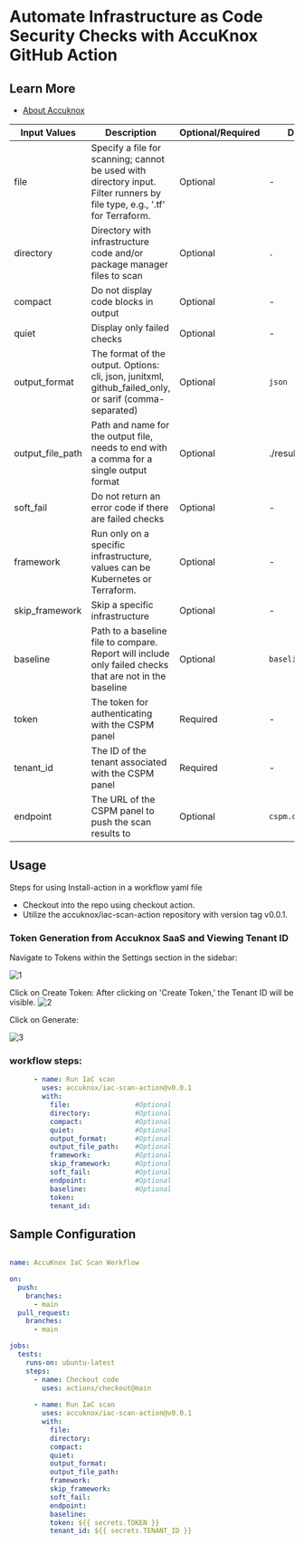 # Automate Infrastructure as Code Security Checks with AccuKnox GitHub Action

## Learn More

- [About Accuknox](https://www.accuknox.com/)


| Input Values | Description | Optional/Required | Default Values |
|--------------|-------------|-------------------|----------------|
| file | Specify a file for scanning; cannot be used with directory input. Filter runners by file type, e.g., '.tf' for Terraform. | Optional | - |
| directory | Directory with infrastructure code and/or package manager files to scan | Optional | `.` |
| compact | Do not display code blocks in output | Optional | - |
| quiet | Display only failed checks | Optional | - |
| output_format | The format of the output. Options: cli, json, junitxml, github_failed_only, or sarif (comma-separated) | Optional | `json` |
| output_file_path | Path and name for the output file, needs to end with a comma for a single output format | Optional | ./results.json |
| soft_fail | Do not return an error code if there are failed checks | Optional | - |
| framework | Run only on a specific infrastructure, values can be Kubernetes or Terraform. | Optional | - |
| skip_framework | Skip a specific infrastructure | Optional | - |
| baseline | Path to a baseline file to compare. Report will include only failed checks that are not in the baseline | Optional | `baseline` |
| token | The token for authenticating with the CSPM panel | Required | - |
| tenant_id | The ID of the tenant associated with the CSPM panel | Required | - |
| endpoint | The URL of the CSPM panel to push the scan results to | Optional | `cspm.demo.accuknox.com` |
## Usage

Steps for using Install-action in a workflow yaml file 
- Checkout into the repo using checkout action.
- Utilize the accuknox/iac-scan-action repository with version tag v0.0.1.

### Token Generation from Accuknox SaaS and Viewing Tenant ID

Navigate to Tokens within the Settings section in the sidebar:

![1](https://github.com/udit-uniyal/iac-scan-action/assets/115368361/e3916e08-ab5c-46da-8504-d47778f7d6a8)

Click on Create Token: 
After clicking on 'Create Token,' the Tenant ID will be visible.
![2](https://github.com/udit-uniyal/iac-scan-action/assets/115368361/b49e25dd-fca0-458e-84d3-48de152ef57d)


Click on Generate:

![3](https://github.com/udit-uniyal/iac-scan-action/assets/115368361/11a2b277-649d-4ef7-b51f-861e8b947b59)


### workflow steps:

```yaml
      - name: Run IaC scan
        uses: accuknox/iac-scan-action@v0.0.1
        with:
          file:                #Optional
          directory:           #Optional
          compact:             #Optional
          quiet:               #Optional
          output_format:       #Optional
          output_file_path:    #Optional
          framework:           #Optional
          skip_framework:      #Optional
          soft_fail:           #Optional
          endpoint:            #Optional
          baseline:            #Optional
          token: 
          tenant_id: 
```


## Sample Configuration 

```yaml

name: AccuKnox IaC Scan Workflow

on:
  push:
    branches:
      - main
  pull_request:
    branches:
      - main

jobs:
  tests:
    runs-on: ubuntu-latest
    steps:
      - name: Checkout code
        uses: actions/checkout@main
      
      - name: Run IaC scan
        uses: accuknox/iac-scan-action@v0.0.1
        with:
          file: 
          directory: 
          compact: 
          quiet:
          output_format: 
          output_file_path:
          framework: 
          skip_framework: 
          soft_fail:
          endpoint:
          baseline: 
          token: ${{ secrets.TOKEN }}
          tenant_id: ${{ secrets.TENANT_ID }}

```
